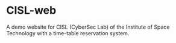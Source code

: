 # CISL-web
A demo website for CISL (CyberSec Lab) of the Institute of Space Technology with a time-table reservation system.
